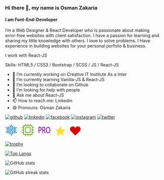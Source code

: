 ### Hi there 👋, my name is Osman Zakaria
#### I am Font-End-Developer
I’m a Web Designer & React Developer who is passionate about making error-free websites with client satisfaction. I have a passion for learning and sharing my little knowledge with others. I love to solve problems. I Have experience in building websites for your personal porfolio & business.

I work with React-JS

Skills: HTML5 / CSS3 / Bootstrap / SCSS / JS / React-JS

- 🔭 I’m currently working on Creative IT Institute As a Inter 
- 🌱 I’m currently learning Vanilla-JS & React-JS 
- 👯 I’m looking to collaborate on Github 
- 🤔 I’m looking for help with people 
- 💬 Ask me about React-JS 
- 📫 How to reach me: Linkedin 
- 😄 Pronouns: Osman Zakaria 


[<img src='https://cdn.jsdelivr.net/npm/simple-icons@3.0.1/icons/github.svg' alt='github' height='40'>](https://github.com/osmanzakaria532)  [<img src='https://cdn.jsdelivr.net/npm/simple-icons@3.0.1/icons/linkedin.svg' alt='linkedin' height='40'>](https://www.linkedin.com/in/osmanzakaria532/)  [<img src='https://cdn.jsdelivr.net/npm/simple-icons@3.0.1/icons/facebook.svg' alt='facebook' height='40'>](https://www.facebook.com/osmanzakaria532)  [<img src='https://cdn.jsdelivr.net/npm/simple-icons@3.0.1/icons/instagram.svg' alt='instagram' height='40'>](https://www.instagram.com/mohammedosman.532/)  [<img src='https://cdn.jsdelivr.net/npm/simple-icons@3.0.1/icons/twitter.svg' alt='twitter' height='40'>](https://twitter.com/osmanzakaria532)  

<a href='https://archiveprogram.github.com/'><img src='https://raw.githubusercontent.com/acervenky/animated-github-badges/master/assets/acbadge.gif' width='40' height='40'></a> <a href='https://docs.github.com/en/developers'><img src='https://raw.githubusercontent.com/acervenky/animated-github-badges/master/assets/devbadge.gif' width='40' height='40'></a> <a href='https://github.com/pricing'><img src='https://raw.githubusercontent.com/acervenky/animated-github-badges/master/assets/pro.gif' width='40' height='40'></a> <a href='https://stars.github.com/'><img src='https://raw.githubusercontent.com/acervenky/animated-github-badges/master/assets/starbadge.gif' width='35' height='35'></a> <a href='https://docs.github.com/en/github/supporting-the-open-source-community-with-github-sponsors'><img src='https://raw.githubusercontent.com/acervenky/animated-github-badges/master/assets/sponsorbadge.gif' width='35' height='35'></a> 

[![trophy](https://github-profile-trophy.vercel.app/?username=osmanzakaria532)](https://github.com/ryo-ma/github-profile-trophy)

[![Top Langs](https://github-readme-stats.vercel.app/api/top-langs/?username=osmanzakaria532)](https://github.com/anuraghazra/github-readme-stats)

![GitHub stats](https://github-readme-stats.vercel.app/api?username=osmanzakaria532&show_icons=true)  

![GitHub streak stats](https://streak-stats.demolab.com/?user=osmanzakaria532)  

